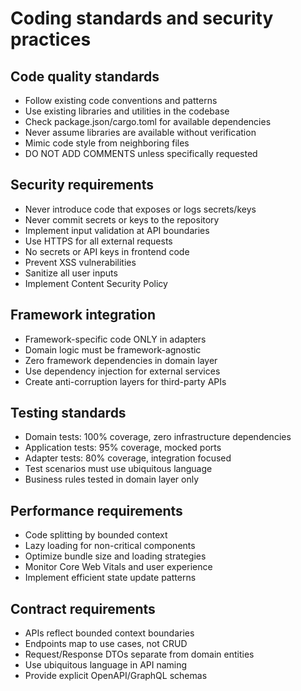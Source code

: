 # Coding standards and security practices

## Code quality standards
- Follow existing code conventions and patterns
- Use existing libraries and utilities in the codebase
- Check package.json/cargo.toml for available dependencies
- Never assume libraries are available without verification
- Mimic code style from neighboring files
- DO NOT ADD COMMENTS unless specifically requested

## Security requirements
- Never introduce code that exposes or logs secrets/keys
- Never commit secrets or keys to the repository
- Implement input validation at API boundaries
- Use HTTPS for all external requests
- No secrets or API keys in frontend code
- Prevent XSS vulnerabilities
- Sanitize all user inputs
- Implement Content Security Policy

## Framework integration
- Framework-specific code ONLY in adapters
- Domain logic must be framework-agnostic
- Zero framework dependencies in domain layer
- Use dependency injection for external services
- Create anti-corruption layers for third-party APIs

## Testing standards
- Domain tests: 100% coverage, zero infrastructure dependencies
- Application tests: 95% coverage, mocked ports
- Adapter tests: 80% coverage, integration focused
- Test scenarios must use ubiquitous language
- Business rules tested in domain layer only

## Performance requirements  
- Code splitting by bounded context
- Lazy loading for non-critical components
- Optimize bundle size and loading strategies
- Monitor Core Web Vitals and user experience
- Implement efficient state update patterns

## Contract requirements
- APIs reflect bounded context boundaries
- Endpoints map to use cases, not CRUD
- Request/Response DTOs separate from domain entities
- Use ubiquitous language in API naming
- Provide explicit OpenAPI/GraphQL schemas